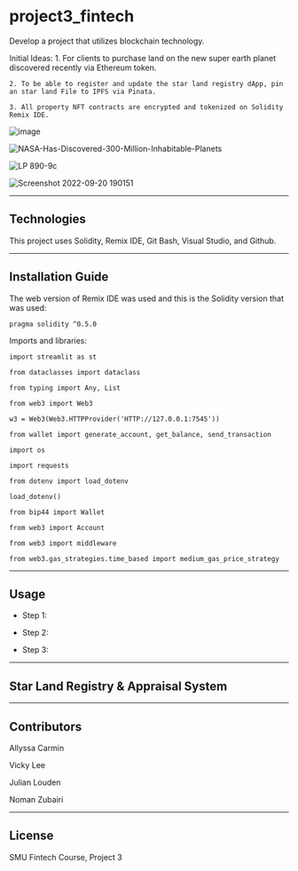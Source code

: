 # project3_fintech

Develop a project that utilizes blockchain technology. 

Initial Ideas: 
    1. For clients to purchase land on the new super earth planet discovered recently via Ethereum token.
    
    2. To be able to register and update the star land registry dApp, pin an star land File to IPFS via Pinata.
    
    3. All property NFT contracts are encrypted and tokenized on Solidity Remix IDE.
    
![image](https://user-images.githubusercontent.com/103230949/192163162-d9573e9a-19fe-48da-812c-d2fc04c9f173.png)

![NASA-Has-Discovered-300-Million-Inhabitable-Planets](https://user-images.githubusercontent.com/103230949/192163101-17ee432e-f5cd-4478-abd8-cc1a43af43f1.jpg)

![LP 890-9c](https://user-images.githubusercontent.com/103230949/192163074-cb68c627-55d6-4f25-8b51-7ad3c822c8ce.png)

![Screenshot 2022-09-20 190151](https://user-images.githubusercontent.com/103230949/192163098-95eecc1f-ced6-4eb6-ad09-36cf8693c0e2.png)

---

## Technologies

This project uses Solidity, Remix IDE, Git Bash, Visual Studio, and Github.

---

## Installation Guide

The web version of Remix IDE was used and this is the Solidity version that was used:

    pragma solidity ^0.5.0


Imports and libraries:

    import streamlit as st

    from dataclasses import dataclass

    from typing import Any, List

    from web3 import Web3

    w3 = Web3(Web3.HTTPProvider('HTTP://127.0.0.1:7545'))

    from wallet import generate_account, get_balance, send_transaction

    import os

    import requests

    from dotenv import load_dotenv

    load_dotenv()

    from bip44 import Wallet

    from web3 import Account

    from web3 import middleware

    from web3.gas_strategies.time_based import medium_gas_price_strategy

---

## Usage

* Step 1: 


* Step 2: 


* Step 3: 



---

## Star Land Registry & Appraisal System




---

## Contributors

Allyssa Carmin

Vicky Lee

Julian Louden

Noman Zubairi

---

## License

SMU Fintech Course, Project 3

